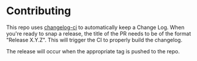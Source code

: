 # Contributing

This repo uses [changelog-ci](https://github.com/saadmk11/changelog-ci) to
automatically keep a Change Log. When you're ready to snap a release, the title
of the PR needs to be of the format "Release X.Y.Z". This will
trigger the CI to properly build the changelog.

The release will occur when the appropriate tag is pushed to the repo.
